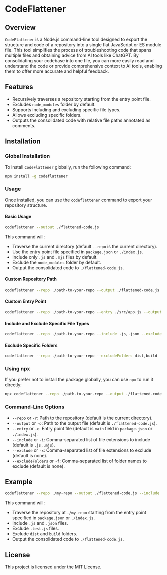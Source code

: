 # CodeFlattener

## Overview

`CodeFlattener` is a Node.js command-line tool designed to export the structure and code of a repository into a single flat JavaScript or ES module file. This tool simplifies the process of troubleshooting code that spans multiple files and obtaining advice from AI tools like ChatGPT. By consolidating your codebase into one file, you can more easily read and understand the code or provide comprehensive context to AI tools, enabling them to offer more accurate and helpful feedback.

## Features

- Recursively traverses a repository starting from the entry point file.
- Excludes `node_modules` folder by default.
- Supports including and excluding specific file types.
- Allows excluding specific folders.
- Outputs the consolidated code with relative file paths annotated as comments.

## Installation

### Global Installation

To install `CodeFlattener` globally, run the following command:

```sh
npm install -g codeflattener
```

### Usage

Once installed, you can use the `codeflattener` command to export your repository structure.

#### Basic Usage

```sh
codeflattener --output ./flattened-code.js
```

This command will:

- Traverse the current directory (default `--repo` is the current directory).
- Use the entry point file specified in `package.json` or `./index.js`.
- Include only `.js` and `.mjs` files by default.
- Exclude the `node_modules` folder by default.
- Output the consolidated code to `./flattened-code.js`.

#### Custom Repository Path

```sh
codeflattener --repo ./path-to-your-repo --output ./flattened-code.js
```

#### Custom Entry Point

```sh
codeflattener --repo ./path-to-your-repo --entry ./src/app.js --output ./flattened-code.js
```

#### Include and Exclude Specific File Types

```sh
codeflattener --repo ./path-to-your-repo --include .js,.json --exclude .test.js
```

#### Exclude Specific Folders

```sh
codeflattener --repo ./path-to-your-repo --excludeFolders dist,build
```

### Using npx

If you prefer not to install the package globally, you can use `npx` to run it directly:

```sh
npx codeflattener --repo ./path-to-your-repo --output ./flattened-code.js
```

### Command-Line Options

- `--repo` or `-r`: Path to the repository (default is the current directory).
- `--output` or `-o`: Path to the output file (default is `./flattened-code.js`).
- `--entry` or `-e`: Entry point file (default is `main` field in `package.json` or `./index.js`).
- `--include` or `-i`: Comma-separated list of file extensions to include (default is `.js,.mjs`).
- `--exclude` or `-x`: Comma-separated list of file extensions to exclude (default is none).
- `--excludeFolders` or `-f`: Comma-separated list of folder names to exclude (default is none).

## Example

```sh
codeflattener --repo ./my-repo --output ./flattened-code.js --include .js,.json --exclude .test.js --excludeFolders dist,build
```

This command will:

- Traverse the repository at `./my-repo` starting from the entry point specified in `package.json` or `./index.js`.
- Include `.js` and `.json` files.
- Exclude `.test.js` files.
- Exclude `dist` and `build` folders.
- Output the consolidated code to `./flattened-code.js`.

## License

This project is licensed under the MIT License.
